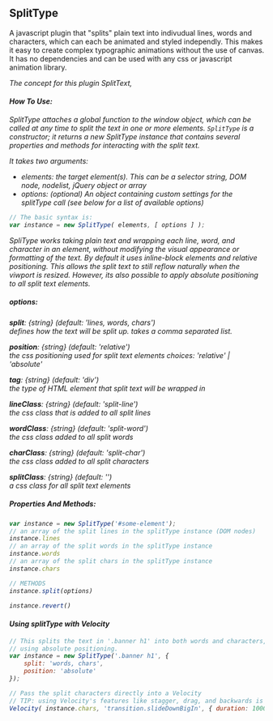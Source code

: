 ## SplitType

A javascript plugin that "splits" plain text into indivudual lines, words and characters, which can each be animated and styled independly. This makes it easy to create complex typographic animations without the use of canvas. It has no dependencies and can be used with any css or javascript animation library. 

<i>The concept for this plugin SplitText,  <i>

#### How To Use:  

SplitType attaches a global function to the window object, which can be called at any time to split the text in one or more elements. `SplitType` is a constructor; it returns a new SplitType instance that contains several properties and methods for interacting with the split text. 

It takes two arguments: <br />
+ elements: the target element(s). This can be a selector string, DOM node, nodelist, jQuery object or array
+ options: (optional) An object containing custom settings for the splitType call (see below for a list of available options)

``` js 
// The basic syntax is:
var instance = new SplitType( elements, [ options ] ); 
```

SpliType works taking plain text and wrapping each line, word, and character in an element, without modifying the visual appearance or formatting of the text. By default it uses inline-block elements and relative positioning. This allows the split text to still reflow naturally when the viwport is resized. However, its also possible to apply absolute positioning to all split text elements. 

##### options:

<b>split</b>: {string} (default: 'lines, words, chars')<br />
defines how the text will be split up. takes a comma separated list.

<b>position</b>:  {string} (default: 'relative')<br />
the css positioning used for split text elements 
choices: 'relative' | 'absolute'

<b>tag</b>:        {string} (default: 'div')<br />
the type of HTML element that split text will be wrapped in

<b>lineClass</b>:   {string} (default: 'split-line')<br />
the css class that is added to all split lines

<b>wordClass</b>: {string} (default: 'split-word')<br />
the css class added to all split words

<b>charClass</b>: {string} (default: 'split-char')<br />
the css class added to all split characters

<b>splitClass</b>:
  {string} (default: '')<br />
a css class for all split text elements


##### Properties And Methods:
``` js 
var instance = new SplitType('#some-element');
// an array of the split lines in the splitType instance (DOM nodes)
instance.lines 
// an array of the split words in the splitType instance
instance.words 
// an array of the split chars in the splitType instance 
instance.chars 

// METHODS
instance.split(options) 

instance.revert() 
```

#### Using splitType with Velocity
``` js 
// This splits the text in '.banner h1' into both words and characters,
// using absolute positioning. 
var instance = new SplitType('.banner h1', {
	split: 'words, chars', 
	position: 'absolute'
});

// Pass the split characters directly into a Velocity
// TIP: using Velocity's features like stagger, drag, and backwards is 
Velocity( instance.chars, 'transition.slideDownBigIn', { duration: 1000, stagger: 100 })

````
